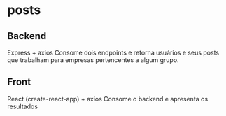 # posts

## Backend
Express + axios
Consome dois endpoints e retorna usuários e seus posts que trabalham para empresas pertencentes a algum grupo.

## Front
React (create-react-app) + axios
Consome o backend e apresenta os resultados
